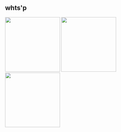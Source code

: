 ## whts'p

<!--
**Archoooo/Archoooo** is a ✨ _special_ ✨ repository because its `README.md` (this file) appears on your GitHub profile.

Here are some ideas to get you started:

- 🔭 I’m currently working on ...
- 🌱 I’m currently learning ...
- 👯 I’m looking to collaborate on ...
- 🤔 I’m looking for help with ...
- 💬 Ask me about ...
- 📫 How to reach me: ...
- 😄 Pronouns: ...
- ⚡ Fun fact: ...
-->
<div>
  <img height="180em" src="https://github-readme-stats-eight-theta.vercel.app/api?username=Archoooo&show_icons=true&theme=vue&include_all_commits=true&count_private=true" />
  <img height="180em" src="https://github-readme-stats.vercel.app/api/top-langs/?username=Archoooo&layout=compact&langs_count=10&theme=vue" />
  <img height="180em" src="https://github-readme-streak-stats.herokuapp.com/?user=Archoooo&theme=vue&hide_border=true" />
</div>
